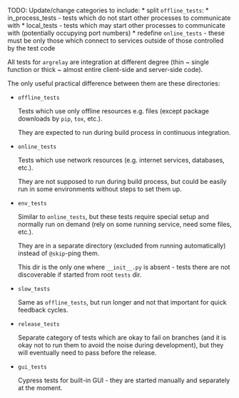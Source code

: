 
TODO: Update/change categories to include:
    *   split `offline_tests`:
        *   in_process_tests - tests which do not start other processes to communicate with
        *   local_tests - tests which may start other processes to communicate with (potentially occupying port numbers)
    *   redefine `online_tests` - these must be only those which connect to services outside of those controlled by the test code

All tests for `argrelay` are integration at different degree
(thin ~ single function or thick ~ almost entire client-side and server-side code).

The only useful practical difference between them are these directories:

*   `offline_tests`

    Tests which use only offline resources e.g. files (except package downloads by `pip`, `tox`, etc.).

    They are expected to run during build process in continuous integration.

*   `online_tests`

    Tests which use network resources (e.g. internet services, databases, etc.).

    They are not supposed to run during build process,
    but could be easily run in some environments without steps to set them up.

*   `env_tests`

    Similar to `online_tests`, but these tests require special setup and normally run on demand
    (rely on some running service, need some files, etc.).

    They are in a separate directory (excluded from running automatically) instead of `@skip`-ping them.

    This dir is the only one where `__init__.py` is absent -
    tests there are not discoverable if started from root `tests` dir.

*   `slow_tests`

    Same as `offline_tests`, but run longer and not that important for quick feedback cycles.

*   `release_tests`

    Separate category of tests which are okay to fail on branches
    (and it is okay not to run them to avoid the noise during development),
    but they will eventually need to pass before the release.

*   `gui_tests`

    Cypress tests for built-in GUI - they are started manually and separately at the moment.
